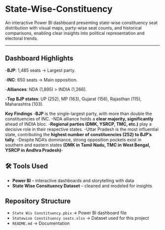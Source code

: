 # State-Wise-Constituency
An interactive Power BI dashboard presenting state-wise constituency seat distribution with visual maps, party-wise seat counts, and historical comparisons, enabling clear insights into political representation and electoral trends.

---

## Dashboard Highlights
-**BJP**: 1,485 seats → Largest party.

-**INC**: 650 seats → Main opposition.

-**Alliances**: NDA (1,895) > INDIA (1,266).

-**Top BJP states**: UP (252), MP (163), Gujarat (156), Rajasthan (115), Maharashtra (103).  

**Key Findings**
-**BJP** is the single-largest party, with more than double the constituencies of INC.
-NDA alliance holds a **clear majority, significantly** ahead of INDIA bloc.
-**Regional parties (DMK, YSRCP, TMC, etc.)** play a decisive role in their respective states.
-Uttar Pradesh is the most influential state, contributing the **highest number of constituencies (252) to BJP’s tally**.
-Despite NDA’s dominance, strong opposition pockets exist in southern and eastern states **(DMK in Tamil Nadu, TMC in West Bengal, YSRCP in Andhra Pradesh)**-  


## 🛠️ Tools Used
- **Power BI** – interactive dashboards and storytelling with data  
- **State Wise Consituency Dataset** – cleaned and modeled for insights

##  Repository Structure
- `State Wis Constituency.pbix` → Power BI dashboard file  
- `Statewise Constituency seats.xlsx` → Dataset used for this project  
- `README.md` → Documentation  
